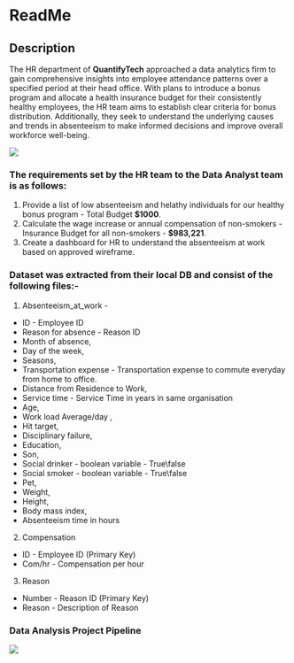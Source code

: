 # ReadMe
## Description

The HR department of **QuantifyTech** approached a data analytics firm to gain comprehensive insights into employee attendance patterns over a specified period at their 
head office. With plans to introduce a bonus program and allocate a health insurance budget for their consistently healthy employees, the HR team aims to establish 
clear criteria for bonus distribution. Additionally, they seek to understand the underlying causes and trends in absenteeism to make informed decisions and improve 
overall workforce well-being.

![](https://www.shutterstock.com/image-vector/vector-illustration-people-working-office-600nw-251290072.jpg)

### The requirements set by the HR team to the Data Analyst team is as follows:
1) Provide a list of low absenteeism and helathy individuals for our healthy bonus program - Total Budget **$1000**.
2) Calculate the wage increase or annual compensation of non-smokers - Insurance Budget for all non-smokers - **$983,221**.
3) Create a dashboard for HR to understand the absenteeism at work based on approved wireframe.

### Dataset was extracted from their local DB and consist of the following files:-
1) Absenteeism_at_work - 
+ ID - Employee ID
+ Reason for absence - Reason ID
+ Month of absence,
+ Day of the week,
+ Seasons,
+ Transportation expense - Transportation expense to commute everyday from home to office.
+ Distance from Residence to Work,
+ Service time - Service Time in years in same organisation
+ Age,
+ Work load Average/day ,
+ Hit target,
+ Disciplinary failure,
+ Education,
+ Son,
+ Social drinker - boolean variable - True\false
+ Social smoker - boolean variable - True\false
+ Pet,
+ Weight,
+ Height,
+ Body mass index,
+ Absenteeism time in hours

2) Compensation 
+ ID - Employee ID (Primary Key)
+ Com/hr - Compensation per hour

3) Reason
+ Number - Reason ID (Primary Key)
+ Reason - Description of Reason



### Data Analysis Project Pipeline
![](https://drive.google.com/file/d/1lVI64lpcP2k6ZH-C4l84nGAgFSiRHsTj/view?usp=drive_link/Screenshot_2024-05-15_234140_copy.png)
